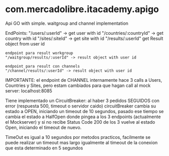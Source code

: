 # com.mercadolibre.itacademy.apigo
Api GO with simple. waitgroup and channel implementation

EndPoints: 
  "/users/:userId" -> get user with id
	"/countries/:countryId" -> get country with id
	"/sites/:siteId" -> get site with id
	"/results/:userId" get Result object from user id

	endpoint para result workgroup
	"/waitgroup/results/:userId" -> result object with user id

	endpoint para result con channels
	"/channel/results/:userId" -> result object with user id
  
  IMPORTANTE: el endpoint de CHANNEL internamente hace 3 calls a Users, Countries y Sites, pero
  estam cambiados para que hagan call al mock server: localhost:8085
  
  Tiene implementado un CircuitBreaker:
  al haber 3 pedidos SEGUIDOS con error (respuesta 500, timeout o servidor caido) circuitBreaker 
  cambia su estado a OPEN, iniciando un timeout de 10 segundos, pasado ese tiempo se cambia el estado
  a HalfOpen donde pingea a los 3 endpoints (actualmente el Mockserver) y si no recibe Status Code 200
  de los 3 vuelve al estado Open, iniciando el timeout de nuevo.
  
  TimeOut es igual a 10 segundos por metodos practicos, facilmente se puede realizar un timeout mas largo
  igualmente al timeout de la conexion que esta determinado en 5 segundos
